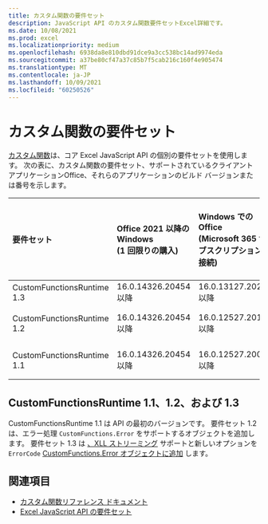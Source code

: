 ```yaml
---
title: カスタム関数の要件セット
description: JavaScript API のカスタム関数要件セットExcel詳細です。
ms.date: 10/08/2021
ms.prod: excel
ms.localizationpriority: medium
ms.openlocfilehash: 6938da8e810dbd91dce9a3cc538bc14ad9974eda
ms.sourcegitcommit: a37be80cf47a37c85b7f5cab216c160f4e905474
ms.translationtype: MT
ms.contentlocale: ja-JP
ms.lasthandoff: 10/09/2021
ms.locfileid: "60250526"
---
```

# <a name="custom-functions-requirement-sets"></a>カスタム関数の要件セット

[カスタム関数](../../excel/custom-functions-overview.md)は、コア Excel JavaScript API の個別の要件セットを使用します。 次の表に、カスタム関数の要件セット、サポートされているクライアント アプリケーションOffice、それらのアプリケーションのビルド バージョンまたは番号を示します。

|  要件セット  |  Office 2021 以降のWindows<br>(1 回限りの購入)  |  Windows での Office<br>(Microsoft 365 サブスクリプションに接続)  |  Office on iPad<br>(Microsoft 365 サブスクリプションに接続)  |  Office on Mac<br>(Microsoft 365 サブスクリプションに接続)  | Office on the web |
|:-----|:-----|:-----|:-----|:-----|:-----|
| CustomFunctionsRuntime 1.3 | 16.0.14326.20454 以降 | 16.0.13127.20296 以降 | 非サポート | 16.40.20081000 以降 | 2020 年7 月 |
| CustomFunctionsRuntime 1.2 | 16.0.14326.20454 以降 | 16.0.12527.20194 以降 | サポート対象外 | 16.34.20020900 以降 | 2020 年 1 月 |
| CustomFunctionsRuntime 1.1 | 16.0.14326.20454 以降 | 16.0.12527.20092 以降 | 非サポート | 16.34 以降 | 2019 年 5 月 |

## <a name="customfunctionsruntime-11-12-and-13"></a>CustomFunctionsRuntime 1.1、1.2、および 1.3

CustomFunctionsRuntime 1.1 は API の最初のバージョンです。 要件セット 1.2 は、エラー処理 `CustomFunctions.Error` をサポートするオブジェクトを追加します。 要件セット 1.3 は [、XLL ストリーミング](../../excel/make-custom-functions-compatible-with-xll-udf.md#custom-function-behavior-for-xll-compatible-functions) サポートと新しいオプションを `ErrorCode` [CustomFunctions.Error オブジェクトに追加](/javascript/api/custom-functions-runtime/customfunctions.error) します。

## <a name="see-also"></a>関連項目

- [カスタム関数リファレンス ドキュメント](/javascript/api/custom-functions-runtime)
- [Excel JavaScript API の要件セット](excel-api-requirement-sets.md)
